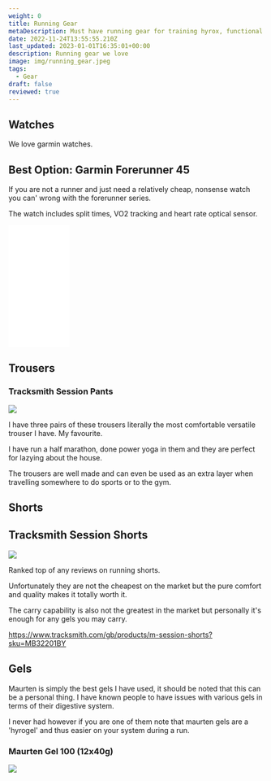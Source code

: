 ```yaml
---
weight: 0
title: Running Gear
metaDescription: Must have running gear for training hyrox, functional fitness
date: 2022-11-24T13:55:55.210Z
last_updated: 2023-01-01T16:35:01+00:00
description: Running gear we love
image: img/running_gear.jpeg
tags:
  - Gear
draft: false
reviewed: true
---
```

## Watches

We love garmin watches. 



## Best Option: Garmin Forerunner 45

If you are not a runner and just need a relatively cheap, nonsense watch you can' wrong with the forerunner series.  

The watch includes split times, VO2 tracking and heart rate optical sensor.

<iframe sandbox="allow-popups allow-scripts allow-modals allow-forms allow-same-origin" style="width:120px;height:240px;" marginwidth="0" marginheight="0" scrolling="no" frameborder="0" src="//ws-eu.amazon-adsystem.com/widgets/q?ServiceVersion=20070822&OneJS=1&Operation=GetAdHtml&MarketPlace=GB&source=ss&ref=as_ss_li_til&ad_type=product_link&tracking_id=compromisedru-21&language=en_GB&marketplace=amazon&region=GB&placement=B07Q17VZG8&asins=B07Q17VZG8&linkId=4d77b18e7b60b03ea62c3b03177b73f5&show_border=true&link_opens_in_new_window=true"></iframe>

## Trousers

### Tracksmith Session Pants



![](https://tracksmith-media.imgix.net/Fall18-Women-On-Body-Session-Pant-Charcoal.png?auto=format,compress&crop=faces&dpr=2&fit=crop&h=640&w=640)

I have three pairs of these trousers literally the most comfortable versatile trouser I have. My favourite. 

I have run a half marathon, done power yoga in them and they are perfect for lazying about the house.

The trousers are well made and can even be used as an extra layer when travelling somewhere to do sports or to the gym.



## Shorts

## Tracksmith Session Shorts



![](img/session-shorts.png)

Ranked top of any reviews on running shorts.

Unfortunately they are not the cheapest on the market but the pure comfort and quality makes it totally worth it.

The carry capability is also not the greatest in the market but personally it's enough for any gels you may carry.

 <https://www.tracksmith.com/gb/products/m-session-shorts?sku=MB32201BY>

## Gels

Maurten is simply the best gels I have used, it should be noted that this can be a personal thing. I have known people to have issues with various gels in terms of their digestive system.

I never had however if you are one of them note that maurten gels are a 'hyrogel' and thus easier on your system during a run.

### Maurten Gel 100 (12x40g)

<a href="https://www.amazon.co.uk/Maurten-Gel100-12-x-40g/dp/B07H319S3V?keywords=maurten+gel&qid=1669574529&sprefix=maurten+%2Caps%2C82&sr=8-2&linkCode=li2&tag=compromisedru-21&linkId=c4380f1de368e4efeedf55f9ae5baf8b&language=en_GB&ref_=as_li_ss_il" target="_blank"><img border="0" src="//ws-eu.amazon-adsystem.com/widgets/q?_encoding=UTF8&ASIN=B07H319S3V&Format=_SL160_&ID=AsinImage&MarketPlace=GB&ServiceVersion=20070822&WS=1&tag=compromisedru-21&language=en_GB" ></a><img src="https://ir-uk.amazon-adsystem.com/e/ir?t=compromisedru-21&language=en_GB&l=li2&o=2&a=B07H319S3V" width="1" height="1" border="0" alt="" style="border:none !important; margin:0px !important;" />